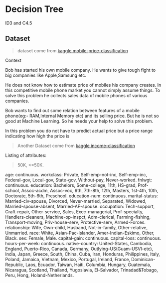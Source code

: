 # Decision Tree

ID3 and C4.5

## Dataset

> dataset come from [kaggle mobile-price-classification](https://www.kaggle.com/iabhishekofficial/mobile-price-classification)

Context

Bob has started his own mobile company. He wants to give tough fight to big companies like Apple,Samsung etc.

He does not know how to estimate price of mobiles his company creates. In this competitive mobile phone market you cannot simply assume things. To solve this problem he collects sales data of mobile phones of various companies.

Bob wants to find out some relation between features of a mobile phone(eg:- RAM,Internal Memory etc) and its selling price. But he is not so good at Machine Learning. So he needs your help to solve this problem.

In this problem you do not have to predict actual price but a price range indicating how high the price is

> Another Dataset come from [kaggle income-classification](https://www.kaggle.com/lodetomasi1995/income-classification)

Listing of attributes:

>50K, <=50K.

age: continuous. workclass: Private, Self-emp-not-inc, Self-emp-inc, Federal-gov, Local-gov, State-gov, Without-pay, Never-worked. fnlwgt: continuous. education: Bachelors, Some-college, 11th, HS-grad, Prof-school, Assoc-acdm, Assoc-voc, 9th, 7th-8th, 12th, Masters, 1st-4th, 10th, Doctorate, 5th-6th, Preschool. education-num: continuous. marital-status: Married-civ-spouse, Divorced, Never-married, Separated, Widowed, Married-spouse-absent, Married-AF-spouse. occupation: Tech-support, Craft-repair, Other-service, Sales, Exec-managerial, Prof-specialty, Handlers-cleaners, Machine-op-inspct, Adm-clerical, Farming-fishing, Transport-moving, Priv-house-serv, Protective-serv, Armed-Forces. relationship: Wife, Own-child, Husband, Not-in-family, Other-relative, Unmarried. race: White, Asian-Pac-Islander, Amer-Indian-Eskimo, Other, Black. sex: Female, Male. capital-gain: continuous. capital-loss: continuous. hours-per-week: continuous. native-country: United-States, Cambodia, England, Puerto-Rico, Canada, Germany, Outlying-US(Guam-USVI-etc), India, Japan, Greece, South, China, Cuba, Iran, Honduras, Philippines, Italy, Poland, Jamaica, Vietnam, Mexico, Portugal, Ireland, France, Dominican-Republic, Laos, Ecuador, Taiwan, Haiti, Columbia, Hungary, Guatemala, Nicaragua, Scotland, Thailand, Yugoslavia, El-Salvador, Trinadad&Tobago, Peru, Hong, Holand-Netherlands.

